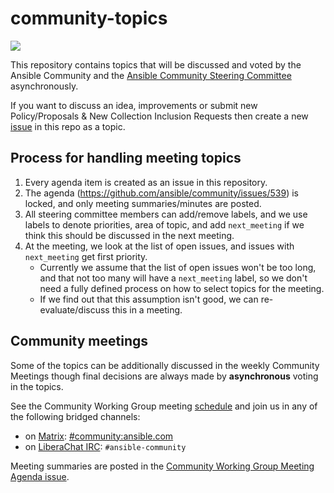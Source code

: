 # community-topics

![](https://img.shields.io/matrix/community:ansible.com.svg?server_fqdn=ansible-accounts.ems.host&label=Discuss%20at%20%23community:ansible.com&logo=matrix)

This repository contains topics that will be discussed and voted by the Ansible Community and the [Ansible Community Steering Committee](https://docs.ansible.com/ansible/devel/community/steering/community_steering_committee.html) asynchronously.

If you want to discuss an idea, improvements or submit new Policy/Proposals & New Collection Inclusion Requests then create a new [issue](https://github.com/ansible-community/community-topics/issues) in this repo as a topic.

## Process for handling meeting topics

1. Every agenda item is created as an issue in this repository.
2. The agenda (https://github.com/ansible/community/issues/539) is locked, and only meeting summaries/minutes are posted.
3. All steering committee members can add/remove labels, and we use labels to denote priorities, area of topic, and add `next_meeting` if we think this should be discussed in the next meeting.
4. At the meeting, we look at the list of open issues, and issues with `next_meeting` get first priority.
    * Currently we assume that the list of open issues won't be too long, and that not too many will have a `next_meeting` label, so we don't need a fully defined process on how to select topics for the meeting.
    * If we find out that this assumption isn't good, we can re-evaluate/discuss this in a meeting.

## Community meetings

Some of the topics can be additionally discussed in the weekly Community Meetings though final decisions are always made by **asynchronous** voting in the topics.

See the Community Working Group meeting [schedule](https://github.com/ansible/community/blob/main/meetings/README.md#wednesdays) and join us in any of the following bridged channels:
* on [Matrix](https://docs.ansible.com/ansible/latest/community/communication.html#ansible-community-on-matrix): [#community:ansible.com](https://matrix.to/#/#community:ansible.com)
* on [LiberaChat IRC](https://docs.ansible.com/ansible/latest/community/communication.html#ansible-community-on-irc): `#ansible-community`

Meeting summaries are posted in the [Community Working Group Meeting Agenda issue](https://github.com/ansible/community/issues?q=is%3Aopen+label%3Ameeting_agenda+label%3Acommunity+).
